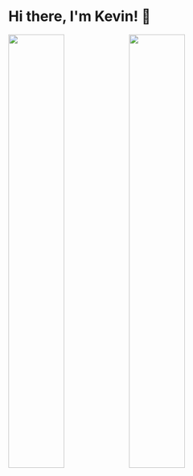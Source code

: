 # Hi there, I'm Kevin! 👋

<img align="left" width="47%" src="https://github-readme-stats.vercel.app/api?username=KevinNgy&show_icons=true&theme=dark" />

<img algin="left" width="47%" src="[![Top Langs](https://github-readme-stats.vercel.app/api/top-langs/?username=KevinNgy&layout=compact)](https://github.com/anuraghazra/github-readme-stats)" />
